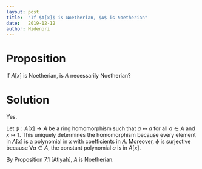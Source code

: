 ```yaml
---
layout: post
title:  "If $A[x]$ is Noetherian, $A$ is Noetherian"
date:   2019-12-12
author: Hidenori
---
```


# Proposition
If $A[x]$ is Noetherian, is $A$ necessarily Noetherian?

# Solution
Yes.

Let $\phi: A[x] \rightarrow A$ be a ring homomorphism such that $a \mapsto a$ for all $a \in A$ and $x \mapsto 1$.
This uniquely determines the homomorphism because every element in $A[x]$ is a polynomial in $x$ with coefficients in $A$.
Moreover, $\phi$ is surjective because $\forall a \in A$, the constant polynomial $a$ is in $A[x]$.

By Proposition 7.1 [Atiyah], $A$ is Noetherian.
